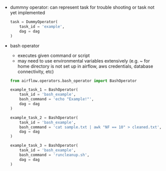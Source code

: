 - dummny operator: can represent task for trouble shooting or task not yet implemented

    ```python
    task = DummyOperator(
        task_id = 'example', 
        dag = dag
    )
    ```

- bash operator

    - executes given command or script
    - may need to use environmental variables extensively (e.g. ~ for home directory is not set up in airflow, aws credentials, database connectivity, etc)

    ```python
    from airflow.operators.bash_operator import BashOperator

    example_task_1 = BashOperator(
        task_id = 'bash_example',
        bash_command = 'echo "Example!"',
        dag = dag
    )

    example_task_2 = BashOperator(
        task_id = 'bash_example',
        bash_command = 'cat sample.txt | awk "NF == 10" > cleaned.txt',
        dag = dag
    )

    example_task_3 = BashOperator(
        task_id = 'bash_example',
        bash_command = 'runcleanup.sh',
        dag = dag
    )
    ```